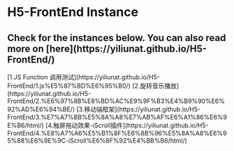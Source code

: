 # H5-FrontEnd Instance
<h2 id="title">Check for the instances below. You can also read more on [here](https://yiliunat.github.io/H5-FrontEnd/)</h2>
[1.JS Function 调用测试](https://yiliunat.github.io/H5-FrontEnd/1.js%E5%87%BD%E6%95%B0/)  
[2.旋转音乐播放](https://yiliunat.github.io/H5-FrontEnd/2.%E6%97%8B%E8%BD%AC%E9%9F%B3%E4%B9%90%E6%92%AD%E6%94%BE/)  
[3.移动端框架](https://yiliunat.github.io/H5-FrontEnd/3.%E7%A7%BB%E5%8A%A8%E7%AB%AF%E6%A1%86%E6%9E%B6/html/)  
[4.触屏拖动效果-iScroll插件](https://yiliunat.github.io/H5-FrontEnd/4.%E8%A7%A6%E5%B1%8F%E6%8B%96%E5%8A%A8%E6%95%88%E6%9E%9C-iScroll%E6%8F%92%E4%BB%B6/html/)  
